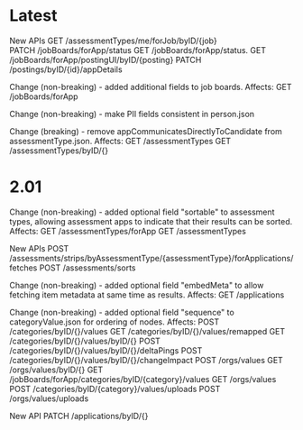 Latest
======
New APIs
	GET /assessmentTypes/me/forJob/byID/{job}   
	PATCH /jobBoards/forApp/status
	GET /jobBoards/forApp/status.
	GET /jobBoards/forApp/postingUI/byID/{posting}
	PATCH /postings/byID/{id}/appDetails
	
Change (non-breaking) - added additional fields to job boards. Affects:
	GET /jobBoards/forApp

Change (non-breaking) - make PII fields consistent in person.json

Change (breaking) - remove appCommunicatesDirectlyToCandidate from assessmentType.json. Affects:
	GET /assessmentTypes
	GET /assessmentTypes/byID/{}

2.01
====
Change (non-breaking) - added optional field "sortable" to assessment types, allowing assessment apps to indicate that their results can be sorted. Affects:
    GET /assessmentTypes/forApp
    GET /assessmentTypes 

New APIs
    POST /assessments/strips/byAssessmentType/{assessmentType}/forApplications/fetches
    POST /assessments/sorts
    
Change (non-breaking) - added optional field "embedMeta" to allow fetching item metadata at same time as results. Affects:
	GET /applications
	
Change (non-breaking) - added optional field "sequence" to categoryValue.json for ordering of nodes. Affects:
	POST /categories/byID/{}/values
	GET /categories/byID/{}/values/remapped
	GET /categories/byID/{}/values/byID/{}
	POST /categories/byID/{}/values/byID/{}/deltaPings
	POST /categories/byID/{}/values/byID/{}/changeImpact
	POST /orgs/values
	GET /orgs/values/byID/{}
	GET /jobBoards/forApp/categories/byID/{category}/values
	GET /orgs/values
	POST /categories/byID/{category}/values/uploads
	POST /orgs/values/uploads
	
New API
	PATCH /applications/byID/{}

